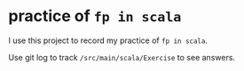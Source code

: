 # practice of `fp in scala`
I use this project to record my practice of `fp in scala`.

Use git log to track `/src/main/scala/Exercise` to see answers.   

